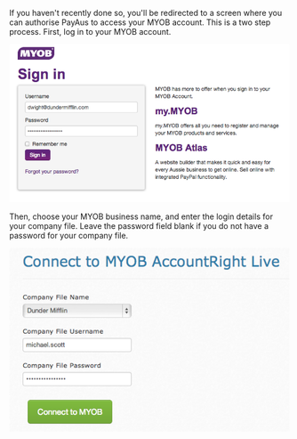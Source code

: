 If you haven't recently done so, you'll be redirected to a screen where you can authorise PayAus to access your MYOB account. This is a two step process. First, log in to your MYOB account.

![Authorising with MYOB: Step 1 - Log In](/img/myob_auth_login.png)

Then, choose your MYOB business name, and enter the login details for your company file. Leave the password field blank if you do not have a password for your company file.

![Authorising with MYOB: Step 2 - Connect](/img/myob_auth_connect.png)